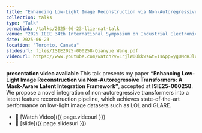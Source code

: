 ```yaml
---
title: "Enhancing Low-Light Image Reconstruction via Non-Autoregressive Transformers"
collection: talks
type: "Talk"
permalink: /talks/2025-06-23-llie-nat-talk
venue: "2025 IEEE 34th International Symposium on Industrial Electronics (ISIE)"
date: 2025-06-23
location: "Toronto, Canada"
slidesurl: files/ISIE2025-000258-Qianyue Wang.pdf
videourl: https://www.youtube.com/watch?v=LrjlW00kkws&t=1s&pp=ygUMcHJlc2VudGF0aW9u
---
```

**presentation video available**
This talk presents my paper **“Enhancing Low-Light Image Reconstruction via Non-Autoregressive Transformers: A Mask-Aware Latent Integration Framework”**, accepted at **ISIE25-000258**.
We propose a novel integration of non-autoregressive transformers into a latent feature reconstruction pipeline, which achieves state-of-the-art performance on low-light image datasets such as LOL and GLARE.
- 🎥 [Watch Video]({{ page.videourl }})
- 🎥 [slide]({{ page.slidesurl }})
